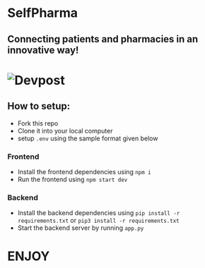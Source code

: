 # SelfPharma

## Connecting patients and pharmacies in an innovative way!

# ![Devpost](https://devpost.com/software/selfpharma) 

## How to setup:

- Fork this repo
- Clone it into your local computer
- setup `.env` using the sample format given below
### Frontend
- Install the frontend dependencies using `npm i`
- Run the frontend using `npm start dev`

### Backend
- Install the backend dependencies using `pip install -r requirements.txt` or `pip3 install -r requirements.txt`
- Start the backend server by running `app.py`

# ENJOY
  
